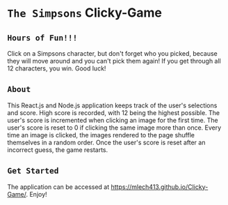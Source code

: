 # `The Simpsons` Clicky-Game

## `Hours of Fun!!!`

Click on a Simpsons character, but don't forget who you picked, because they will move around and you can't pick them again! If you get through all 12 characters, you win. Good luck!

## `About`

This React.js and Node.js application keeps track of the user's selections and score. High score is recorded, with 12 being the highest possible. The user's score is incremented when clicking an image for the first time. The user's score is reset to 0 if clicking the same image more than once. Every time an image is clicked, the images rendered to the page shuffle themselves in a random order. Once the user's score is reset after an incorrect guess, the game restarts.

## `Get Started`

The application can be accessed at https://mlech413.github.io/Clicky-Game/. Enjoy!